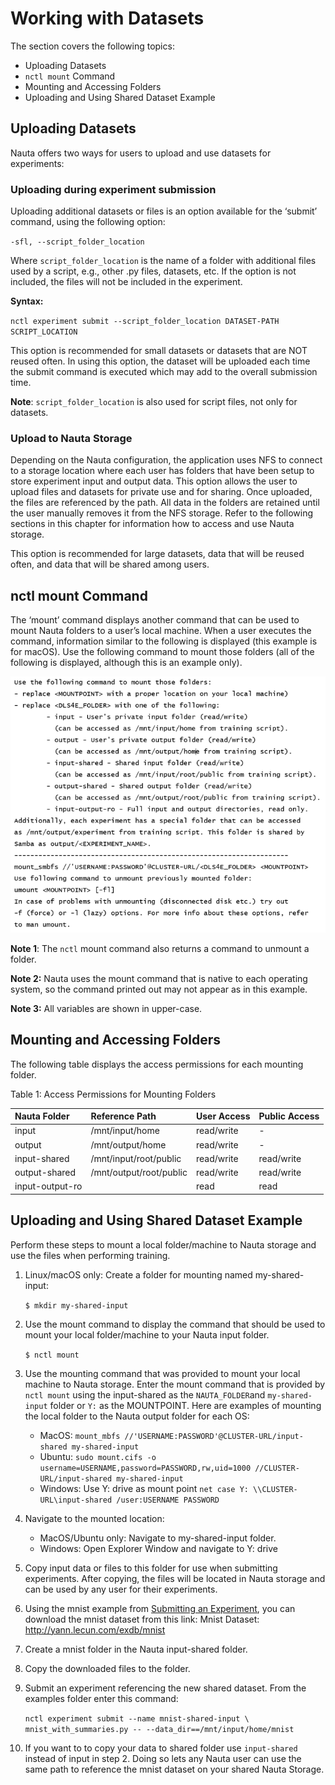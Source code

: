 # Working with Datasets

The section covers the following topics:

* Uploading Datasets
* `nctl mount` Command
* Mounting and Accessing Folders
* Uploading and Using Shared Dataset Example

## Uploading Datasets

Nauta offers two ways for users to upload and use datasets for experiments:

### Uploading during experiment submission

Uploading additional datasets or files is an option available for the ‘submit’ command, using the following option:

`-sfl, --script_folder_location`

Where `script_folder_location` is the name of a folder with additional files used by a script, e.g., other .py files, 
datasets, etc. If the option is not included, the files will not be included in the experiment.

**Syntax:**

`nctl experiment submit --script_folder_location DATASET-PATH SCRIPT_LOCATION`

This option is recommended for small datasets or datasets that are NOT reused often. In using this option, 
the dataset will be uploaded each time the submit command is executed which may add to the overall submission time.

**Note**: `script_folder_location` is also used for script files, not only for datasets.

### Upload to Nauta Storage

Depending on the Nauta configuration, the application uses NFS to connect to a storage location where each user 
has folders that have been setup to store experiment input and output data. This option allows the user to upload 
files and datasets for private use and for sharing. Once uploaded, the files are referenced by the  path. All 
data in the folders are retained until the user manually removes it from the NFS storage. Refer to the following 
sections in this chapter for information how to access and use Nauta storage.

This option is recommended for large datasets, data that will be reused often, and data that will be shared among users.

## nctl mount Command

The ‘mount’ command displays another command that can be used to mount Nauta folders to a user’s local 
machine. When a user executes the command, information similar to the following is displayed (this example is for macOS).  Use 
the following command to mount those folders (all of the following is displayed, although this is an example only).


 
![Image](images/dlsctl_mount_command.png)

**Note 1**: The `nctl` mount command also returns a command to unmount a folder.

**Note 2:** Nauta uses the mount command that is native to each operating system, so the command printed 
out may not appear as in this example.

**Note 3:** All variables are shown in upper-case.

## Mounting and Accessing Folders

The following table displays the access permissions for each mounting folder.

Table 1: Access Permissions for Mounting Folders


| Nauta Folder | Reference Path | User Access | Public Access
|:--- |:--- |:--- |:--- |
| input |	/mnt/input/home |	read/write	| - |
| output |	/mnt/output/home |	read/write |	- |
| input-shared	| /mnt/input/root/public	| read/write |	read/write |
| output-shared	| /mnt/output/root/public |	read/write |	read/write |
| input-output-ro | | read |	read |

## Uploading and Using Shared Dataset Example

Perform these steps to mount a local folder/machine to Nauta storage and use the files when performing training.

1. Linux/macOS only: Create a folder for mounting named my-shared-input:

   `$ mkdir my-shared-input`

2. Use the mount command to display the command that should be used to mount your local folder/machine to your Nauta input folder.

    `$ nctl mount`

3. Use the mounting command that was provided to mount your local machine to Nauta storage. Enter the mount command that is provided by `nctl mount` using the input-shared as the `NAUTA_FOLDER`and `my-shared-input` folder or `Y:` as the MOUNTPOINT. Here are examples of mounting the local folder to the Nauta output folder for each OS:
   * MacOS: `mount_mbfs //'USERNAME:PASSWORD'@CLUSTER-URL/input-shared my-shared-input`
   * Ubuntu: `sudo mount.cifs -o username=USERNAME,password=PASSWORD,rw,uid=1000 //CLUSTER-URL/input-shared my-shared-input`
   * Windows: Use Y: drive as mount point `net case Y: \\CLUSTER-URL\input-shared /user:USERNAME PASSWORD`

4.	Navigate to the mounted location:
    * MacOS/Ubuntu only: Navigate to my-shared-input folder.
    * Windows: Open Explorer Window and navigate to Y: drive
  
5.	Copy input data or files to this folder for use when submitting experiments. After copying, the files will be located 
in Nauta storage and can be used by any user for their experiments.

6.	Using the mnist example from [Submitting an Experiment](getting_started.md#submitting-an-experiment), you can download the mnist dataset from this link: Mnist Dataset: http://yann.lecun.com/exdb/mnist

7.	Create a mnist folder in the Nauta input-shared folder.

8.	Copy the downloaded files to the folder.

9.	Submit an experiment referencing the new shared dataset. From the examples folder enter this command:

    `nctl experiment submit --name mnist-shared-input \ mnist_with_summaries.py -- --data_dir==/mnt/input/home/mnist`

10.	If you want to to copy your data to shared folder use `input-shared` instead of input in step 2. Doing so lets any Nauta user can use the same path to reference the mnist dataset on your shared Nauta Storage.
